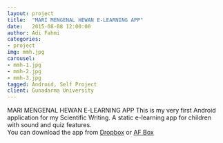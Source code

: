 ```yaml
---
layout: project
title:  "MARI MENGENAL HEWAN E-LEARNING APP"
date:   2015-08-08 12:00:00
author: Adi Fahmi
categories:
- project
img: mmh.jpg
carousel:
- mmh-1.jpg
- mmh-2.jpg
- mmh-3.jpg
tagged: Android, Self Project 
client: Gunadarma University
---
```

MARI MENGENAL HEWAN E-LEARNING APP
This is my very first Android application for my Scientific Writing. A static e-learning app for children with sound and quiz features. <br>
You can download the app from <a href="https://www.dropbox.com/s/6l9thckuqtd5jg3/Mari_Mengenal_Hewan_V_1.0.2.apk?dl=0" target="_blank">Dropbox</a> or <a href="http://adifahmi.orgfree.com/afbox/index.php/Download/get_file/Do9285Yhsi" target="_blank">AF Box</a>
